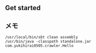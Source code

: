 ## Get started


## メモ

```
/usr/local/bin/sbt clean assembly
/usr/bin/java -classpath standalone.jar com.yukihirai0505.crawler.Hello
```
